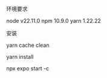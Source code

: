 环境要求 

node v22.11.0
npm 10.9.0
yarn  1.22.22



安装

yarn cache clean

yarn install

npx expo start -c

